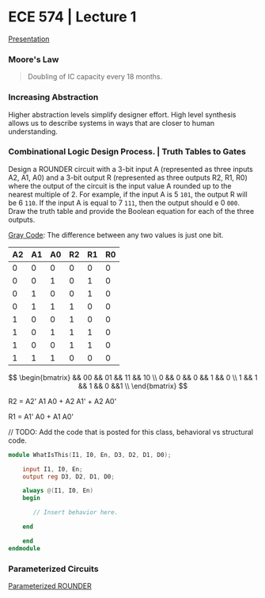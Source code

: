 # ECE 574 | Lecture 1

[Presentation](https://piazza.com/class_profile/get_resource/lr5bhk2semh5k9/lr5s5l9a9165gr)

### Moore's Law

> Doubling of IC capacity every 18 months.

### Increasing Abstraction

Higher abstraction levels simplify designer effort. High level synthesis allows
us to describe systems in ways that are closer to human understanding.

### Combinational Logic Design Process. | Truth Tables to Gates

Design a ROUNDER circuit with a 3-bit input A (represented as three inputs A2,
A1, A0) and a 3-bit output R (represented as three outputs R2, R1, R0) where the
output of the circuit is the input value A rounded up to the nearest multiple
of 2. For example, if the input A is 5 `101`, the output R will be 6 `110`. If
the input A is equal to 7 `111`, then the output should e 0 `000`. Draw the
truth table and provide the Boolean equation for each of the three outputs.

[Gray Code](https://en.wikipedia.org/wiki/Gray_code): The difference between any
two values is just one bit.

| A2  | A1  | A0  | R2  | R1  | R0  |
| --- | --- | --- | --- | --- | --- |
| 0   | 0   | 0   | 0   | 0   | 0   |
| 0   | 0   | 1   | 0   | 1   | 0   |
| 0   | 1   | 0   | 0   | 1   | 0   |
| 0   | 1   | 1   | 1   | 0   | 0   |
| 1   | 0   | 0   | 1   | 0   | 0   |
| 1   | 0   | 1   | 1   | 1   | 0   |
| 1   | 0   | 0   | 1   | 1   | 0   |
| 1   | 1   | 1   | 0   | 0   | 0   |

$$
\begin{bmatrix} && 00 && 01 && 11 && 10 \\ 0 && 0 && 0 && 1 && 0 \\ 1 && 1 &&
1 && 0 &&1 \\ \end{bmatrix}
$$

R2 = A2' A1 A0 + A2 A1' + A2 A0'

R1 = A1' A0 + A1 A0'

// TODO: Add the code that is posted for this class, behavioral vs structural
code.

```verilog
module WhatIsThis(I1, I0, En, D3, D2, D1, D0);

    input I1, I0, En;
    output reg D3, D2, D1, D0;

    always @(I1, I0, En)
    begin

       // Insert behavior here.

    end

    end
endmodule
```




### Parameterized Circuits
[Parameterized ROUNDER](./code-examples/parameterized-rounder.v) 







